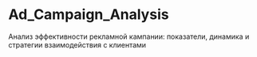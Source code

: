 # Ad_Campaign_Analysis
Анализ эффективности рекламной кампании: показатели, динамика и стратегии взаимодействия с клиентами
